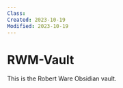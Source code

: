 ```yaml
---
Class: 
Created: 2023-10-19
Modified: 2023-10-19
---
```


# RWM-Vault

This is the Robert Ware Obsidian vault.
